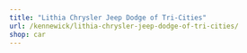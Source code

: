 ```yaml
---
title: "Lithia Chrysler Jeep Dodge of Tri-Cities"
url: /kennewick/lithia-chrysler-jeep-dodge-of-tri-cities/
shop: car
---
```


